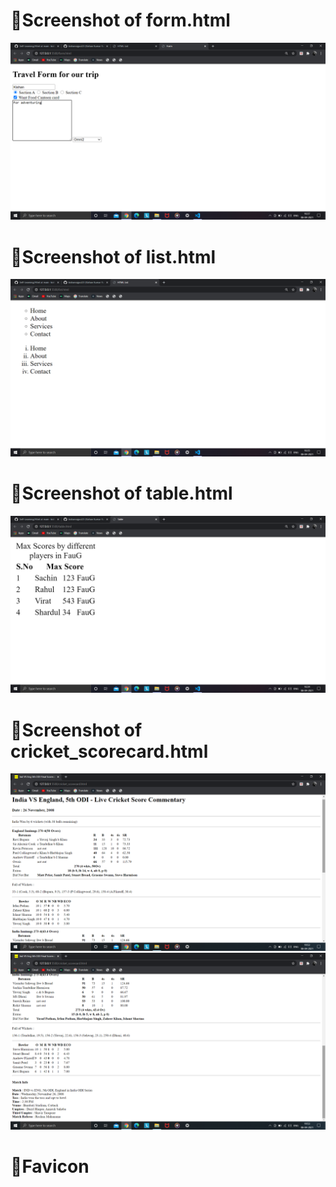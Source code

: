 # 🔸Screenshot of form.html

<img src="https://github.com/kishanrajput23/Self-Learning/blob/main/Html/Chapter%204/form.png" alt="">

# 🔸Screenshot of list.html

<img src="https://github.com/kishanrajput23/Self-Learning/blob/main/Html/Chapter%204/list.png" alt="">

# 🔸Screenshot of table.html

<img src="https://github.com/kishanrajput23/Self-Learning/blob/main/Html/Chapter%204/table.png" alt="">

# 🔸Screenshot of cricket_scorecard.html

<img src="https://github.com/kishanrajput23/Self-Learning/blob/main/Html/Chapter%204/cricket%20scorecard(1).png" alt="">

<img src="https://github.com/kishanrajput23/Self-Learning/blob/main/Html/Chapter%204/cricket%20scorecard(2).png" alt="">

# 🔸Favicon

<img src="https://github.com/kishanrajput23/Self-Learning/blob/main/Html/Chapter%204/favicon.ico" alt="">

